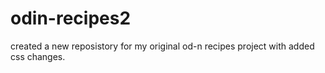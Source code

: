# odin-recipes2
created a new reposistory for my original od-n recipes project with added css changes.
